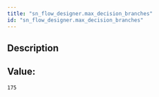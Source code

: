 ```yaml
---
title: "sn_flow_designer.max_decision_branches"
id: "sn_flow_designer.max_decision_branches"
---
```

## Description



## Value: 
```
175
```